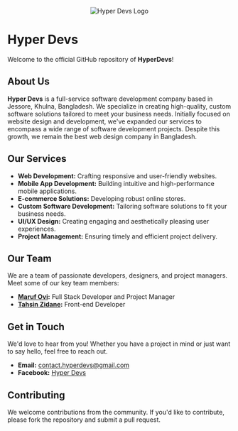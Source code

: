 <p align="center">
  <img src="https://ik.imagekit.io/hyperdevs24/others/hyperdevs%20banner%20?updatedAt=1721102927076" alt="Hyper Devs Logo">
</p>

# Hyper Devs


Welcome to the official GitHub repository of **HyperDevs**!

## About Us

**Hyper Devs** is a full-service software development company based in Jessore, Khulna, Bangladesh. We specialize in creating high-quality, custom software solutions tailored to meet your business needs. Initially focused on website design and development, we've expanded our services to encompass a wide range of software development projects. Despite this growth, we remain the best web design company in Bangladesh.

## Our Services

- **Web Development:** Crafting responsive and user-friendly websites.
- **Mobile App Development:** Building intuitive and high-performance mobile applications.
- **E-commerce Solutions:** Developing robust online stores.
- **Custom Software Development:** Tailoring software solutions to fit your business needs.
- **UI/UX Design:** Creating engaging and aesthetically pleasing user experiences.
- **Project Management:** Ensuring timely and efficient project delivery.


## Our Team

We are a team of passionate developers, designers, and project managers. Meet some of our key team members:

- **[Maruf Ovi](https://github.com/iamovi):** Full Stack Developer and Project Manager
- **[Tahsin Zidane](https://github.com/tahsinzidane):** Front-end Developer

## Get in Touch

We'd love to hear from you! Whether you have a project in mind or just want to say hello, feel free to reach out.

- **Email:** contact.hyperdevs@gmail.com
- **Facebook:** [Hyper Devs](https://www.facebook.com/hyperdevss)

## Contributing

We welcome contributions from the community. If you'd like to contribute, please fork the repository and submit a pull request.
